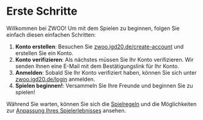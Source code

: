 # Erste Schritte

Willkommen bei ZWOO! Um mit dem Spielen zu beginnen, folgen Sie einfach diesen einfachen Schritten:

1. **Konto erstellen**: Besuchen Sie [zwoo.igd20.de/create-account](https://zwoo.igd20.de/create-account) und erstellen Sie ein Konto.
2. **Konto verifizieren**: Als nächstes müssen Sie Ihr Konto verifizieren. Wir senden Ihnen eine E-Mail mit dem Bestätigungslink für Ihr Konto.
3. **Anmelden**: Sobald Sie Ihr Konto verifiziert haben, können Sie sich unter [zwoo.igd20.de/login](https://zwoo.igd20.de/login) anmelden.
4. **Spielen beginnen!**: Versammeln Sie Ihre Freunde und beginnen Sie zu spielen!

Während Sie warten, können Sie sich die [Spielregeln](./rules/index) und die Möglichkeiten zur [Anpassung Ihres Spielerlebnisses](./games/) ansehen.
